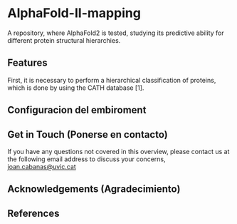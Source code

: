 # AlphaFold-II-mapping

A repository, where AlphaFold2 is tested, studying its predictive ability for different protein structural hierarchies.
## Features
First, it is necessary to perform a hierarchical classification of proteins, which is done by using the CATH database [1].

## Configuracion del embiroment

## Get in Touch (Ponerse en contacto)
If you have any questions not covered in this overview, please contact us at the following email address to discuss your concerns, joan.cabanas@uvic.cat
## Acknowledgements (Agradecimiento)

## References